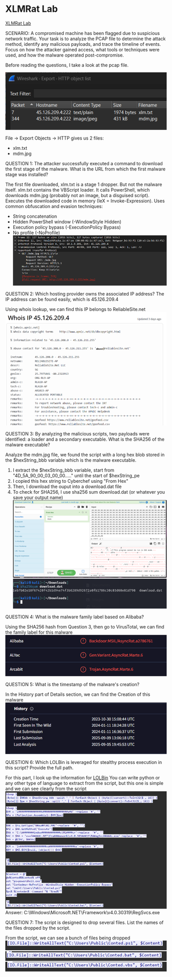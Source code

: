 # XLMRat Lab
[XLMRat Lab](https://cyberdefenders.org/blueteam-ctf-challenges/xlmrat/)

SCENARIO: A compromised machine has been flagged due to suspicious network traffic. Your task is to analyze the PCAP file to determine the attack method, identify any malicious payloads, and trace the timeline of events. Focus on how the attacker gained access, what tools or techniques were used, and how the malware operated post-compromise.

Before reading the questions, I take a look at the pcap file. 

![](images/1.png)

File → Export Objects → HTTP gives us 2 files:
- xlm.txt
- mdm.jpg

QUESTION 1: The attacker successfully executed a command to download the first stage of the malware. What is the URL from which the first malware stage was installed?

The first file downloaded, xlm.txt is a stage 1 dropper. But not the malware itself.
xlm.txt contains the VBScript loader.
It calls PowerShell, which downloads mdm.jpg (probably not an image, but a disguised script).
Executes the downloaded code in memory (IeX = Invoke-Expression).
Uses common obfuscation and evasion techniques:
- String concatenation
- Hidden PowerShell window (-WindowStyle Hidden)
- Execution policy bypass (-ExecutionPolicy Bypass)
- No profile (-NoProfile)
![](images/2.png)

QUESTION 2: Which hosting provider owns the associated IP address?
The IP address can be found easily, which is 45.126.209.4 

Using whois lookup, we can find this IP belongs to ReliableSite.net
![](images/3.png)

QUESTION 3: By analyzing the malicious scripts, two payloads were identified: a loader and a secondary executable. What is the SHA256 of the malware executable?

Analyze the mdm.jpg file, we found the script with a long hex blob stored in the $hexString_bbb variable which is the malware executable. 
1. I extract the $hexString_bbb variable, start from "4D_5A_90_00_03_00_00....." until the start of $hexString_pe
2. I copied this hex string to Cyberchef using "From Hex" 
3. Then, I download the ouput into a download.dat file
4. To check for SHA256, I use sha256 sum download.dat (or whatever you save your output name)
![](images/4.png)
![](images/5.png)


QUESTION 4: What is the malware family label based on Alibaba?

Using the SHA256 hash from Question 3, then go to VirusTotal, we can find the family label for this malware
![](images/6.png)


QUESTION 5: What is the timestamp of the malware's creation?

In the History part of Details section, we can find the Creation of this malware
![](images/7.png)

QUESTION 6: Which LOLBin is leveraged for stealthy process execution in this script? Provide the full path.

For this part, I look up the information for [LOLBin](https://socprime.com/blog/what-are-lolbins/)
You can write python or any other type of language to extract from the script, but this one is simple and we can see clearly from the script 
![](images/8.png)
Answer: C:\Windows\Microsoft.NET\Framework\v4.0.30319\RegSvcs.exe

QUESTION 7: The script is designed to drop several files. List the names of the files dropped by the script.

From the script, we can see a bunch of files being dropped 
![](images/9.png)
![](images/10.png)
![](images/11.png)
